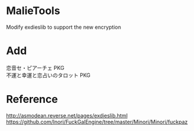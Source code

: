 # MalieTools
Modify exdieslib to support the new encryption

# Add
恋音セ・ピアーチェ PKG  
不運と幸運と恋占いのタロット PKG  

# Reference
http://asmodean.reverse.net/pages/exdieslib.html  
https://github.com/Inori/FuckGalEngine/tree/master/Minori/Minori/fuckpaz  
